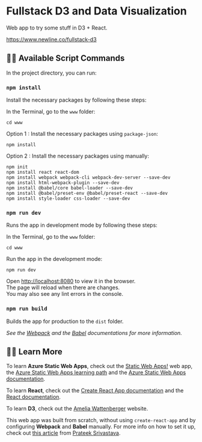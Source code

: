 #  Fullstack D3 and Data Visualization

Web app to try some stuff in D3 + React.

https://www.newline.co/fullstack-d3

## :technologist: Available Script Commands

In the project directory, you can run:

### `npm install`

Install the necessary packages by following these steps:

In the Terminal, go to the `www` folder:
```	
cd www
```	
Option 1 : Install the necessary packages using `package-json`:
```	
npm install
```	
Option 2 : Install the necessary packages using manually:
```
npm init
npm install react react-dom
npm install webpack webpack-cli webpack-dev-server --save-dev
npm install html-webpack-plugin --save-dev
npm install @babel/core babel-loader --save-dev
npm install @babel/preset-env @babel/preset-react --save-dev
npm install style-loader css-loader --save-dev
```	


### `npm run dev`

Runs the app in development mode by following these steps:

In the Terminal, go to the `www` folder:
```	
cd www
```	
Run the app in the development mode: 
```	
npm run dev
```	
Open [http://localhost:8080](http://localhost:8080) to view it in the browser.\
The page will reload when there are changes.\
You may also see any lint errors in the console.

### `npm run build`

Builds the app for production to the `dist` folder.

*See the [Webpack](https://webpack.js.org/guides/getting-started/) and the [Babel](https://babeljs.io/docs/en/) documentations for more information.*

## :teacher: Learn More

To learn **Azure Static Web Apps**, check out the [Static Web Apps!](https://www.azurestaticwebapps.dev/) web app, the [Azure Static Web Apps learning path](https://learn.microsoft.com/en-us/training/paths/azure-static-web-apps/) and the [Azure Static Web Apps documentation](https://learn.microsoft.com/en-us/azure/static-web-apps/overview).

To learn **React**, check out the [Create React App documentation](https://facebook.github.io/create-react-app/docs/getting-started) and the [React documentation](https://reactjs.org/).

To learn **D3**, check out the [Amelia Wattenberger](https://wattenberger.com/) website.

This web app was built from scratch, without using <code>create-react-app</code> and by configuring **Webpack** and **Babel** manually. For more info on how to set it up, check out [this article](https://medium.com/age-of-awareness/setup-react-with-webpack-and-babel-5114a14a47e9) from [Prateek Srivastava](https://medium.com/@prateeksrt).


